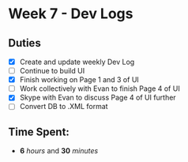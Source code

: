 # Week 7 - Dev Logs

## Duties
 - [X] Create and update weekly Dev Log
 - [ ] Continue to build UI
 - [X] Finish working on Page 1 and 3 of UI
 - [ ] Work collectively with Evan to finish Page 4 of UI
 - [X] Skype with Evan to discuss Page 4 of UI further
 - [ ] Convert DB to .XML format

## Time Spent:
* **6** _hours_ and **30** _minutes_
